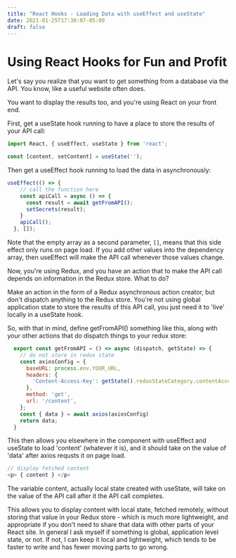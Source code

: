 ```yaml
---
title: "React Hooks - Loading Data with useEffect and useState"
date: 2021-01-25T17:30:07-05:00
draft: false
---
```


# Using React Hooks for Fun and Profit


Let's say you realize that you want to get something from a database via the API. You know, like a useful website often does.

You want to display the results too, and you're using React on your front end.

First, get a useState hook running to have a place to store the results of your API call:

```javascript
import React, { useEffect, useState } from 'react';

const [content, setContent] = useState('');
```

Then get a useEffect hook running to load the data in asynchronously:


``` javascript
useEffect(() => {
    // call the function here
    const apiCall = async () => {
      const result = await getFromAPI();
      setSecrets(result);
    }
    apiCall();
  }, []);
```

Note that the empty array as a second parameter, `[]`, means that this side effect only runs on page load. If you add other values into the dependency array, then useEffect will make the API call whenever those values change.


Now, you're using Redux, and you have an action that to make the API call depends on information in the Redux store. What to do?

Make an action in the form of a Redux asynchronous action creator, but don't dispatch anything to the Redux store. You're not using global application state to store the results of this API call, you just need it to 'live' locally in a useState hook.


So, with that in mind, define getFromAPI() something like this, along with your other actions that do dispatch things to your redux store:

``` javascript
  export const getFromAPI = () => async (dispatch, getState) => {
    // do not store in redux state
    const axiosConfig = {
      baseURL: process.env.YOUR_URL,
      headers: {
        'Content-Access-Key': getState().reduxStateCategory.contentAccessKey,
      },
      method: 'get',
      url: '/content',
    };
    const { data } = await axios(axiosConfig)
    return data;
  }
```

This then allows you elsewhere in the component with useEffect and useState to load 'content' (whatever it is), and it should take on the value of 'data' after axios requsts it on page load.



``` javascript
// display fetched content
<p> { content } </p>

```

The variable content, actually local state created with useState, will take on the value of the API call after it the API call completes.

This allows you to display content with local state, fetched remotely, without storing that value in your Redux store - which is much more lightweight, and appropriate if you don't need to share that data with other parts of your React site. In general I ask myself if something is global, application level state, or not. If not, I can keep it local and lightweight, which tends to be faster to write and has fewer moving parts to go wrong.


